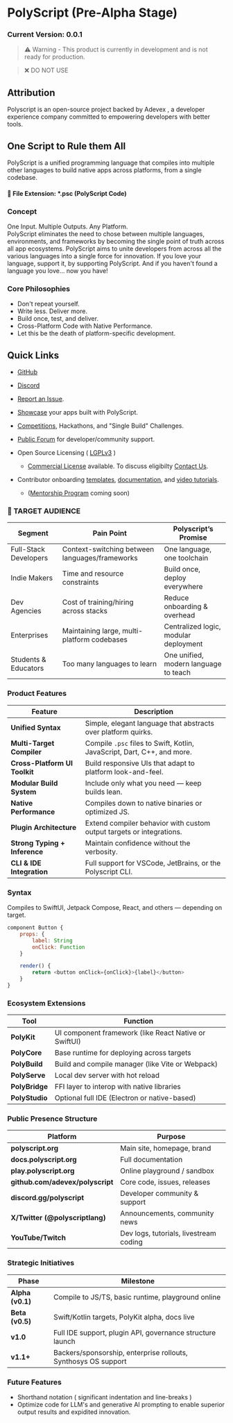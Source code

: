 # PolyScript (Pre-Alpha Stage)

### Current Version: 0.0.1

> ⚠️ Warning - This product is currently in development and is not ready for production.

> ❌ DO NOT USE

## Attribution

Polyscript is an open-source project backed by Adevex
, a developer experience company committed to empowering developers with better tools.

## One Script to Rule them All

PolyScript is a unified programming language that compiles into multiple other languages to build native apps across platforms, from a single codebase.

#### 🧩 File Extension: \*.psc (PolyScript Code)

### Concept

One Input. Multiple Outputs. Any Platform.
<br>
PolyScript eliminates the need to chose between multiple languages, environments, and frameworks by becoming the single point of truth across all app ecosystems.
PolyScript aims to unite developers from across all the various languages into a single force for innovation.
If you love your language, support it, by supporting PolyScript.
And if you haven't found a language you love... now you have!

### Core Philosophies

- Don't repeat yourself.
  <br>
- Write less. Deliver more.
  <br>
- Build once, test, and deliver.
  <br>
- Cross-Platform Code with Native Performance.
  <br>
- Let this be the death of platform-specific development.
  <br>

## Quick Links

- [GitHub](https://www.github.com/polyscript)

- [Discord](https://www.discord.com/)

- [Report an Issue](https://www.github.com/polyscript/issues).

- [Showcase](https://www.polyscript.org/showcase) your apps built with PolyScript.

- [Competitions](https://www.polyscript.org/compete), Hackathons, and "Single Build" Challenges.

- [Public Forum](https://www.github.com/polyscript/discussions) for developer/community support.

- Open Source Licensing ( [LGPLv3](https://www.github.com/polyscript/license) )

  - [Commercial License](https://www.github.com/polyscript/) available. To discuss eligibilty [Contact Us](enterprise@polyscript.org).

- Contributor onboarding [templates](https://docs.polyscript.org/templates), [documentation](https://docs.polyscript.org), and [video tutorials](https://learn.polyscript.org).

  - ([Mentorship Program](https://www.polyscript.org/mentor) coming soon)

### 🎯 TARGET AUDIENCE

| Segment               | Pain Point                                     | Polyscript’s Promise                  |
| --------------------- | ---------------------------------------------- | ------------------------------------- |
| Full-Stack Developers | Context-switching between languages/frameworks | One language, one toolchain           |
| Indie Makers          | Time and resource constraints                  | Build once, deploy everywhere         |
| Dev Agencies          | Cost of training/hiring across stacks          | Reduce onboarding & overhead          |
| Enterprises           | Maintaining large, multi-platform codebases    | Centralized logic, modular deployment |
| Students & Educators  | Too many languages to learn                    | One unified, modern language to teach |

### Product Features

| Feature                       | Description                                                             |
| ----------------------------- | ----------------------------------------------------------------------- |
| **Unified Syntax**            | Simple, elegant language that abstracts over platform quirks.           |
| **Multi-Target Compiler**     | Compile `.psc` files to Swift, Kotlin, JavaScript, Dart, C++, and more. |
| **Cross-Platform UI Toolkit** | Build responsive UIs that adapt to platform look-and-feel.              |
| **Modular Build System**      | Include only what you need — keep builds lean.                          |
| **Native Performance**        | Compiles down to native binaries or optimized JS.                       |
| **Plugin Architecture**       | Extend compiler behavior with custom output targets or integrations.    |
| **Strong Typing + Inference** | Maintain confidence without the verbosity.                              |
| **CLI & IDE Integration**     | Full support for VSCode, JetBrains, or the Polyscript CLI.              |

### Syntax

Compiles to SwiftUI, Jetpack Compose, React, and others — depending on target.

```js
component Button {
    props: {
        label: String
        onClick: Function
    }

    render() {
        return <button onClick={onClick}>{label}</button>
    }
}
```

### Ecosystem Extensions

| Tool           | Function                                              |
| -------------- | ----------------------------------------------------- |
| **PolyKit**    | UI component framework (like React Native or SwiftUI) |
| **PolyCore**   | Base runtime for deploying across targets             |
| **PolyBuild**  | Build and compile manager (like Vite or Webpack)      |
| **PolyServe**  | Local dev server with hot reload                      |
| **PolyBridge** | FFI layer to interop with native libraries            |
| **PolyStudio** | Optional full IDE (Electron or native-based)          |

### Public Presence Structure

| Platform                         | Purpose                                |
| -------------------------------- | -------------------------------------- |
| **polyscript.org**               | Main site, homepage, brand             |
| **docs.polyscript.org**          | Full documentation                     |
| **play.polyscript.org**          | Online playground / sandbox            |
| **github.com/adevex/polyscript** | Core code, issues, releases            |
| **discord.gg/polyscript**        | Developer community & support          |
| **X/Twitter (@polyscriptlang)**  | Announcements, community news          |
| **YouTube/Twitch**               | Dev logs, tutorials, livestream coding |

### Strategic Initiatives

| Phase            | Milestone                                                      |
| ---------------- | -------------------------------------------------------------- |
| **Alpha (v0.1)** | Compile to JS/TS, basic runtime, playground online             |
| **Beta (v0.5)**  | Swift/Kotlin targets, PolyKit alpha, docs live                 |
| **v1.0**         | Full IDE support, plugin API, governance structure launch      |
| **v1.1+**        | Backers/sponsorship, enterprise rollouts, Synthosys OS support |

### Future Features

- Shorthand notation ( significant indentation and line-breaks )
- Optimize code for LLM's and generative AI prompting to enable superior output results and expidited innovation.
